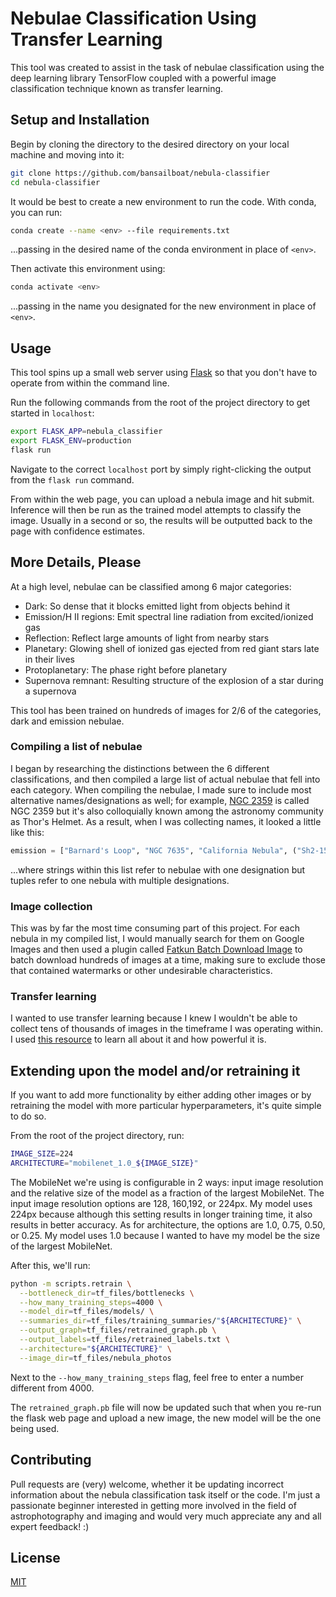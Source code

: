# Nebulae Classification Using Transfer Learning

This tool was created to assist in the task of nebulae classification using the deep learning library TensorFlow coupled with a powerful image classification technique known as transfer learning.

## Setup and Installation

Begin by cloning the directory to the desired directory on your local machine and moving into it:
```bash
git clone https://github.com/bansailboat/nebula-classifier
cd nebula-classifier
```

It would be best to create a new environment to run the code. With conda, you can run:
```bash
conda create --name <env> --file requirements.txt
```
...passing in the desired name of the conda environment in place of `<env>`.

Then activate this environment using:
```bash
conda activate <env>
```
...passing in the name you designated for the new environment in place of `<env>`.

## Usage

This tool spins up a small web server using [Flask](http://flask.pocoo.org/) so that you don't have to operate from within the command line.

Run the following commands from the root of the project directory to get started in `localhost`:
```bash
export FLASK_APP=nebula_classifier
export FLASK_ENV=production
flask run
```

Navigate to the correct `localhost` port by simply right-clicking the output from the `flask run` command.

From within the web page, you can upload a nebula image and hit submit. Inference will then be run as the trained model attempts to classify the image. Usually in a second or so, the results will be outputted back to the page with confidence estimates.

## More Details, Please

At a high level, nebulae can be classified among 6 major categories:
- Dark: So dense that it blocks emitted light from objects behind it
- Emission/H II regions: Emit spectral line radiation from excited/ionized gas
- Reflection: Reflect large amounts of light from nearby stars
- Planetary: Glowing shell of ionized gas ejected from red giant stars late in their lives
- Protoplanetary: The phase right before planetary
- Supernova remnant: Resulting structure of the explosion of a star during a supernova

This tool has been trained on hundreds of images for 2/6 of the categories, dark and emission nebulae.

### Compiling a list of nebulae

I began by researching the distinctions between the 6 different classifications, and then compiled a large list of actual nebulae that fell into each category. When compiling the nebulae, I made sure to include most alternative names/designations as well; for example, [NGC 2359](https://en.wikipedia.org/wiki/NGC_2359) is called NGC 2359 but it's also colloquially known among the astronomy community as Thor's Helmet. As a result, when I was collecting names, it looked a little like this:

```python
emission = ["Barnard's Loop", "NGC 7635", "California Nebula", ("Sh2-155", "Sharpless 155", "S155", "Cave Nebula"), ... ]
```
...where strings within this list refer to nebulae with one designation but tuples refer to one nebula with multiple designations.

### Image collection

This was by far the most time consuming part of this project. For each nebula in my compiled list, I would manually search for them on Google Images and then used a plugin called [Fatkun Batch Download Image](https://chrome.google.com/webstore/detail/fatkun-batch-download-ima/nnjjahlikiabnchcpehcpkdeckfgnohf) to batch download hundreds of images at a time, making sure to exclude those that contained watermarks or other undesirable characteristics.

### Transfer learning

I wanted to use transfer learning because I knew I wouldn't be able to collect tens of thousands of images in the timeframe I was operating within. I used [this resource](https://codelabs.developers.google.com/codelabs/tensorflow-for-poets/?utm_campaign=chrome_series_machinelearning_063016&utm_source=gdev&utm_medium=yt-desc#0) to learn all about it and how powerful it is.

## Extending upon the model and/or retraining it

If you want to add more functionality by either adding other images or by retraining the model with more particular hyperparameters, it's quite simple to do so.

From the root of the project directory, run:

```bash
IMAGE_SIZE=224
ARCHITECTURE="mobilenet_1.0_${IMAGE_SIZE}"
```

The MobileNet we're using is configurable in 2 ways: input image resolution and the relative size of the model as a fraction of the largest MobileNet. The input image resolution options are 128, 160,192, or 224px. My model uses 224px because although this setting results in longer training time, it also results in better accuracy. As for architecture, the options are 1.0, 0.75, 0.50, or 0.25. My model uses 1.0 because I wanted to have my model be the size of the largest MobileNet.

After this, we'll run:

```bash
python -m scripts.retrain \
  --bottleneck_dir=tf_files/bottlenecks \
  --how_many_training_steps=4000 \
  --model_dir=tf_files/models/ \
  --summaries_dir=tf_files/training_summaries/"${ARCHITECTURE}" \
  --output_graph=tf_files/retrained_graph.pb \
  --output_labels=tf_files/retrained_labels.txt \
  --architecture="${ARCHITECTURE}" \
  --image_dir=tf_files/nebula_photos
```

Next to the `--how_many_training_steps` flag, feel free to enter a number different from 4000.

The `retrained_graph.pb` file will now be updated such that when you re-run the flask web page and upload a new image, the new model will be the one being used.

## Contributing

Pull requests are (very) welcome, whether it be updating incorrect information about the nebula classification task itself or the code. I'm just a passionate beginner interested in getting more involved in the field of astrophotography and imaging and would very much appreciate any and all expert feedback! :)

## License
[MIT](https://choosealicense.com/licenses/mit/)